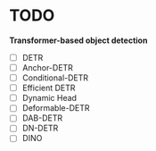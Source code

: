# TODO

**Transformer-based object detection**

- [ ]  DETR
- [ ]  Anchor-DETR
- [ ]  Conditional-DETR
- [ ]  Efficient DETR
- [ ]  Dynamic Head
- [ ]  Deformable-DETR
- [ ]  DAB-DETR
- [ ]  DN-DETR
- [ ]  DINO
